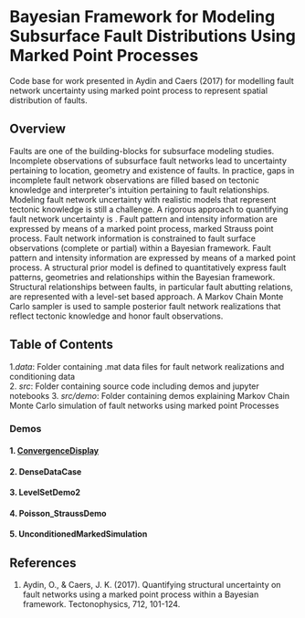 # Bayesian Framework for Modeling Subsurface Fault Distributions Using Marked Point Processes
Code base for work presented in Aydin and Caers (2017) for modelling fault network uncertainty using marked point process to represent spatial distribution of faults.

## Overview
Faults are one of the building-blocks for subsurface modeling studies. Incomplete observations of subsurface fault networks lead to uncertainty pertaining to location, geometry and existence of faults. In practice, gaps in incomplete fault network observations are filled based on tectonic knowledge and interpreter's intuition pertaining to fault relationships. Modeling fault network uncertainty with realistic models that represent tectonic knowledge is still a challenge. A rigorous approach to quantifying fault network uncertainty is . Fault pattern and intensity information are expressed by means of a marked point process, marked Strauss point process. Fault network information is constrained to fault surface observations (complete or partial) within a Bayesian framework. Fault pattern and intensity information are expressed by means of a marked point process. A structural prior model is defined to quantitatively express fault patterns, geometries and relationships within the Bayesian framework. Structural relationships between faults, in particular fault abutting relations, are represented with a level-set based approach. A Markov Chain Monte Carlo sampler is used to sample posterior fault network realizations that reflect tectonic knowledge and honor fault observations.

## Table of Contents
1.*data*: Folder containing .mat data files for fault network realizations and conditioning data   
2. *src*: Folder containing source code including demos and jupyter notebooks
3. *src/demo*: Folder containing demos explaining Markov Chain Monte Carlo simulation of fault networks using marked point Processes

### Demos
#### 1. [ConvergenceDisplay](https://github.com/orhuna/bayesian-mpp-lvl/blob/master/src/demos/ConvergenceDisplay.m)

#### 2. DenseDataCase

#### 3. LevelSetDemo2

#### 4. Poisson_StraussDemo

#### 5. UnconditionedMarkedSimulation

## References
1. Aydin, O., & Caers, J. K. (2017). Quantifying structural uncertainty on fault networks using a marked point process within a Bayesian framework. Tectonophysics, 712, 101-124.
